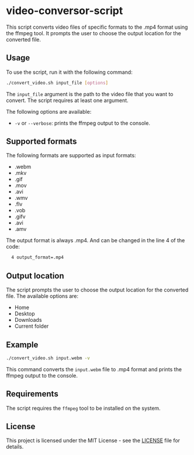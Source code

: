 # video-conversor-script
This script converts video files of specific formats to the .mp4 format using the ffmpeg tool. It prompts the user to choose the output location for the converted file.

## Usage
To use the script, run it with the following command:
```bash
./convert_video.sh input_file [options]
```
The `input_file` argument is the path to the video file that you want to convert. The script requires at least one argument.

The following options are available:
-   `-v` or `--verbose`: prints the ffmpeg output to the console.

## Supported formats
The following formats are supported as input formats:

-   .webm
-   .mkv
-   .gif
-   .mov
-   .avi
-   .wmv
-   .flv
-   .vob
-   .gifv
-   .avi
-   .amv

The output format is always .mp4. And can be changed in the line 4 of the code:
```bash
  4 output_format=.mp4
```

## Output location

The script prompts the user to choose the output location for the converted file. The available options are:

-   Home
-   Desktop
-   Downloads
-   Current folder

## Example
```bash
./convert_video.sh input.webm -v
```
This command converts the `input.webm` file to .mp4 format and prints the ffmpeg output to the console.

## Requirements
The script requires the `ffmpeg` tool to be installed on the system.

## License
This project is licensed under the MIT License - see the [LICENSE](/blob/main/LICENSE) file for details.
